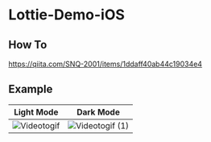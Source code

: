 # Lottie-Demo-iOS
## How To
https://qiita.com/SNQ-2001/items/1ddaff40ab44c19034e4

## Example
|Light Mode|Dark Mode|
|-|-|
|![Videotogif](https://user-images.githubusercontent.com/84154073/167243737-1abd0483-709c-4309-92e8-8d9c2f9ca19f.gif)|![Videotogif (1)](https://user-images.githubusercontent.com/84154073/167243613-5f538557-91c5-4991-b911-ec9227581c59.gif)|
